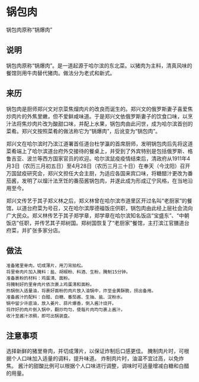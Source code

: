 锅包肉
===

锅包肉原称“锅爆肉”

## 说明
锅包肉原称“锅爆肉”。是一道起源于哈尔滨的东北菜。以猪肉为主料，清真风味的餐馆则用牛肉替代猪肉。做法分为老式和新式。

## 来历
锅包肉是厨师郑兴文对京菜焦熘肉片的改良而诞生的。郑兴文的俄罗斯妻子喜爱焦炒肉片的外焦里嫩，但不爱鲜咸味道。于是郑兴文依俄罗斯妻子的饮食口味，以烹汁法将焦炒肉片改为酸甜口味，并配上水果，锅包肉由此问世，成为哈尔滨首创的菜肴。郑兴文按照菜肴的做法称它为“锅爆肉”，后讹变为“锅包肉”。

郑兴文在哈尔滨时乃滨江道署首任道台杜学瀛的首席厨师，发明锅包肉后先将这道菜肴端上了哈尔滨道台府外交接待的餐桌上，并受到了外宾特别是包括俄罗斯、格鲁吉亚、波兰等西方国家官员的欢迎。哈尔滨鼠疫疫情结束后，清政府从1911年4月3日（农历三月初五日）至4月28日（农历三月三十日）在奉天（今沈阳）召开万国鼠疫研究会，郑兴文担任大会主厨，为适应各国来宾口味，将糖醋汁更改为番茄酱，发明了以熘汁法烹饪的番茄酱锅包肉，并遂此成为形成辽宁风格，在当地沿用至今。

郑兴文传艺于其子郑义林之后，郑义林曾在哈尔滨市道里区开过名叫“老厨家”的餐馆，以道台府菜为号召，又在哈尔滨厚德福饭庄供职，锅包肉由此经上层社会流向广大民众。郑义林传艺于其子郑学章，郑学章在哈尔滨知名饭店“宝盛东”、“中朝饭店”任职，并传艺其子郑树国。郑树国恢复了“老厨家”餐馆，主打滨江官膳道台府菜，并扩张多家分店。

## 做法
```shell
准备猪里脊肉，切成薄片，用刀背拍松。
将里脊肉片加入腌料：盐、胡椒粉、料酒、生粉，腌制15分钟。
准备裹粉的材料：鸡蛋清、面粉。
将腌制好的里脊肉片依次裹上鸡蛋清和面粉。
热锅倒入适量油，将裹好面粉的肉片放入油锅中，炸至金黄酥脆，捞出备用。
准备酱汁的配料：白醋、白糖、番茄酱、生抽、盐、淀粉水。
锅中留少许底油，放入姜片、蒜片爆香，倒入酱汁烧开。
将炸好的肉片倒入锅中，翻炒均匀，使每片肉均匀裹上酱汁。
收汁至酱汁浓稠，即可出锅装盘。
```

## 注意事项
选择新鲜的猪里脊肉，并切成薄片，以保证炸制后口感更佳。
腌制肉片时，可根据个人口味加入适量的调料，提升味道。
炸制肉片时，油温不宜过高，以免炸焦。
酱汁的甜酸比例可以根据个人口味进行调整，调味时可适量增减白糖和白醋的用量。